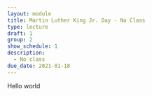 ```yaml
---
layout: module
title: Martin Luther King Jr. Day - No Class
type: lecture
draft: 1
group: 2
show_schedule: 1
description:
  - No class
due_date: 2021-01-18
---
```


Hello world